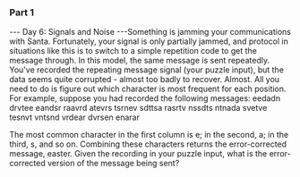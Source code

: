 ### Part 1

--- Day 6: Signals and Noise ---Something is jamming your communications with Santa. Fortunately, your signal is only partially jammed, and protocol in situations like this is to switch to a simple repetition code to get the message through.
In this model, the same message is sent repeatedly.  You've recorded the repeating message signal (your puzzle input), but the data seems quite corrupted - almost too badly to recover. Almost.
All you need to do is figure out which character is most frequent for each position. For example, suppose you had recorded the following messages:
eedadn
drvtee
eandsr
raavrd
atevrs
tsrnev
sdttsa
rasrtv
nssdts
ntnada
svetve
tesnvt
vntsnd
vrdear
dvrsen
enarar

The most common character in the first column is e; in the second, a; in the third, s, and so on. Combining these characters returns the error-corrected message, easter.
Given the recording in your puzzle input, what is the error-corrected version of the message being sent?
